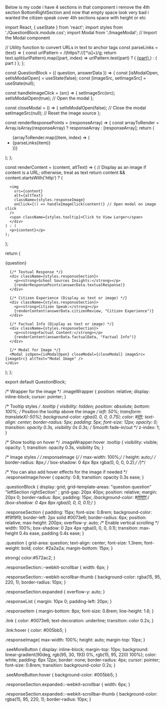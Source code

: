 Below is my code i have 4 sections in that component i remove the 4th section BottomRightSection and now that empty space look very bad i wanted the citizen speak cover 4th sections space with height or etc

import React, { useState } from 'react';
import styles from './QuestionBlock.module.css';
import Modal from './ImageModal'; // Import the Modal component

// Utility function to convert URLs in text to anchor tags
const parseLinks = (text) => {
  const urlPattern = /(https?:\/\/[^\s]+)/g;
  return text.split(urlPattern).map((part, index) =>
    urlPattern.test(part) ? (
      <a key={index} href={part} target="_blank" rel="noopener noreferrer" className={styles.link}>
        {part}
      </a>
    ) : (
      part
    )
  );
};

const QuestionBlock = ({ question, answerData }) => {
  const [isModalOpen, setIsModalOpen] = useState(false);
  const [imageSrc, setImageSrc] = useState(null);

  const handleImageClick = (src) => {
    setImageSrc(src);
    setIsModalOpen(true); // Open the modal
  };

  const closeModal = () => {
    setIsModalOpen(false); // Close the modal
    setImageSrc(null); // Reset the image source
  };

  const renderResponsePoints = (responseArray) => {
    const arrayToRender = Array.isArray(responseArray) ? responseArray : [responseArray];
    return (
      <ul className={styles.responseList}>
        {arrayToRender.map((item, index) => (
          <li key={index} className={styles.responseItem}>
            {parseLinks(item)}
          </li>
        ))}
      </ul>
    );
  };

  const renderContent = (content, altText) => {
    // Display as an image if content is a URL; otherwise, treat as text
    return content && content.startsWith('http') ? (
      <div className={styles.imageWrapper}>
        
      <img
        src={content}
        alt={altText}
        className={styles.responseImage}
        onClick={() => handleImageClick(content)} // Open modal on image click
      />
      <span className={styles.tooltip}>Click to View Larger</span>
      </div>
    ) : (
      <p>{content}</p>
    );
  };

  return (
    <div className={styles.questionBlock}>
      <div className={styles.question}>{question}</div>

      {/* Textual Response */}
      <div className={styles.responseSection}>
        <p><strong>School Sources Insights:</strong></p>
        {renderResponsePoints(answerData.textualResponse)}
      </div>

      {/* Citizen Experience (Display as text or image) */}
      <div className={styles.responseSection}>
        <p><strong>Citizen Speak:</strong></p>
        {renderContent(answerData.citizenReview, "Citizen Experience")}
      </div>

      {/* Factual Info (Display as text or image) */}
      <div className={styles.responseSection}>
        <p><strong>Factual Content:</strong></p>
        {renderContent(answerData.factualData, "Factual Info")}
      </div>

      {/* Modal for Image */}
      <Modal isOpen={isModalOpen} closeModal={closeModal} imageSrc={imageSrc} altText="Modal Image" />
    </div>
  );
};

export default QuestionBlock;



/* Wrapper for the image */
.imageWrapper {
  position: relative;
  display: inline-block;
  cursor: pointer;
}

/* Tooltip styles */
.tooltip {
  visibility: hidden;
  position: absolute;
  bottom: 100%; /* Position the tooltip above the image */
  left: 50%;
  transform: translateX(-50%);
  background-color: rgba(0, 0, 0, 0.75);
  color: #fff;
  text-align: center;
  border-radius: 5px;
  padding: 5px;
  font-size: 12px;
  opacity: 0;
  transition: opacity 0.3s, visibility 0s 0.3s; /* Smooth fade-in/out */
  z-index: 1;
}

/* Show tooltip on hover */
.imageWrapper:hover .tooltip {
  visibility: visible;
  opacity: 1;
  transition: opacity 0.3s, visibility 0s;
}

/* Image styles */
/*.responseImage {*/
/*  max-width: 100%;*/
/*  height: auto;*/
/*  border-radius: 8px;*/
/*  box-shadow: 0 4px 8px rgba(0, 0, 0, 0.2);*/
/*}*/

/* You can also add hover effects for the image if needed */
.responseImage:hover {
  opacity: 0.8;
  transition: opacity 0.3s ease;
}

.questionBlock {
  display: grid;
  grid-template-areas:
    "question question"
    "leftSection rightSection"
    ;
  grid-gap: 20px 40px;
  position: relative;
  margin: 20px 0;
  border-radius: 8px;
  padding: 15px;
  /*background-color: #ffffff;*/
  /*box-shadow: 0 4px 8px rgba(0, 0, 0, 0.1);*/
}

.responseSection {
  padding: 15px;
  font-size: 0.8rem;
  background-color: #f9f9f9;
  border-left: 2px solid #0073e6;
  border-radius: 6px;
  position: relative;
  max-height: 200px;
  overflow-y: auto; /* Enable vertical scrolling */
  width: 100%;
  box-shadow: 0 2px 4px rgba(0, 0, 0, 0.1);
  transition: max-height 0.4s ease, padding 0.4s ease;
}

.question {
  grid-area: question;
  text-align: center;
  font-size: 1.3rem;
  font-weight: bold;
  color: #2a2a2a;
  margin-bottom: 15px;
}



strong{
  color:#572ac2;
}


.responseSection::-webkit-scrollbar {
  width: 6px;
}

.responseSection::-webkit-scrollbar-thumb {
  background-color: rgba(15, 95, 220, 1);
  border-radius: 10px;
}


.responseSection.expanded {
  overflow-y: auto;
}

.responseList {
  margin: 10px 0;
  padding-left: 20px;
}

.responseItem {
  margin-bottom: 8px;
  font-size: 0.8rem;
  line-height: 1.6;
}

.link {
  color: #0073e6;
  text-decoration: underline;
  transition: color 0.2s;
}

.link:hover {
  color: #005bb5;
}

.responseImage{
  max-width: 100%;
  height: auto;
  margin-top: 10px;
}

.seeMoreButton {
  display: inline-block;
  margin-top: 10px;
  background: linear-gradient(90deg, rgb(95, 30, 193) 0%, rgb(15, 95, 220) 100%);
  color: white;
  padding: 6px 12px;
  border: none;
  border-radius: 4px;
  cursor: pointer;
  font-size: 0.8rem;
  transition: background-color 0.2s;
}

.seeMoreButton:hover {
  background-color: #005bb5;
}

.responseSection.expanded::-webkit-scrollbar {
  width: 6px;
}

.responseSection.expanded::-webkit-scrollbar-thumb {
  background-color: rgba(15, 95, 220, 1);
  border-radius: 10px;
}
